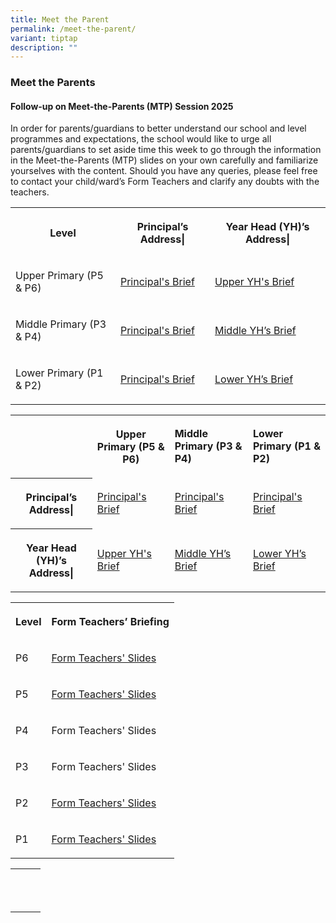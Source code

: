 ```yaml
---
title: Meet the Parent
permalink: /meet-the-parent/
variant: tiptap
description: ""
---
```

<h3>Meet the Parents</h3>
<h4>Follow-up on Meet-the-Parents (MTP) Session 2025</h4>
<p>In order for parents/guardians to better understand our school and level
programmes and expectations, the school would like to urge all parents/guardians
to set aside time this week to go through the information in the Meet-the-Parents
(MTP) slides on your own carefully and familiarize yourselves with the
content. Should you have any queries, please feel free to contact your
child/ward’s Form Teachers and clarify any doubts with the teachers.</p>
<p></p>
<table style="minWidth: 75px">
<colgroup>
<col>
<col>
<col>
</colgroup>
<tbody>
<tr>
<th rowspan="1" colspan="1">
<p>Level</p>
</th>
<th rowspan="1" colspan="1">
<p>Principal’s Address|</p>
</th>
<th rowspan="1" colspan="1">
<p>Year Head (YH)’s Address|</p>
</th>
</tr>
<tr>
<td rowspan="1" colspan="1">
<p>Upper Primary (P5 &amp; P6)</p>
</td>
<td rowspan="1" colspan="1">
<p><a href="https://drive.google.com/file/d/16CMMdoG03XrBDq-Wv3zuMBeFkRV23YW0/view" rel="noopener noreferrer nofollow" target="_blank">Principal's Brief</a>
</p>
</td>
<td rowspan="1" colspan="1">
<p><a href="https://drive.google.com/file/d/1uYlv5jNEyoQF9NRiQawiMwbNotY6jxaj/view" rel="noopener noreferrer nofollow" target="_blank">Upper YH's Brief</a>
</p>
</td>
</tr>
<tr>
<td rowspan="1" colspan="1">
<p>Middle Primary (P3 &amp; P4)</p>
</td>
<td rowspan="1" colspan="1">
<p><a href="https://drive.google.com/file/d/1TzTSci9x73PSkeAAddxAgwuTVS_eSOty/view" rel="noopener noreferrer nofollow" target="_blank">Principal's Brief</a>
</p>
</td>
<td rowspan="1" colspan="1">
<p><a href="https://drive.google.com/file/d/1-FWTSq4ozSUve4mEBOaxhOiKj8qeTAkY/view" rel="noopener noreferrer nofollow" target="_blank">Middle YH’s Brief</a>
</p>
</td>
</tr>
<tr>
<td rowspan="1" colspan="1">
<p>Lower Primary (P1 &amp; P2)</p>
</td>
<td rowspan="1" colspan="1">
<p><a href="https://drive.google.com/file/d/1t7LLVzIhJK0_yJK-lue90prfVvA0aNDo/view" rel="noopener noreferrer nofollow" target="_blank">Principal's Brief</a>
</p>
</td>
<td rowspan="1" colspan="1">
<p><a href="https://drive.google.com/file/d/1J-eaFpD_QJ7ix0shbXTHMD2vdPuF2WIM/view" rel="noopener noreferrer nofollow" target="_blank">Lower YH’s Brief</a>
</p>
</td>
</tr>
</tbody>
</table>
<table style="minWidth: 100px">
<colgroup>
<col>
<col>
<col>
<col>
</colgroup>
<tbody>
<tr>
<th rowspan="1" colspan="1">
<p></p>
</th>
<th rowspan="1" colspan="1">
<p>Upper Primary (P5 &amp; P6)</p>
</th>
<td rowspan="1" colspan="1">
<p><strong>Middle Primary (P3 &amp; P4)</strong>
</p>
</td>
<td rowspan="1" colspan="1">
<p><strong>Lower Primary (P1 &amp; P2)</strong>
</p>
</td>
</tr>
<tr>
<th rowspan="1" colspan="1">
<p>Principal’s Address|</p>
</th>
<td rowspan="1" colspan="1">
<p><a href="https://drive.google.com/file/d/16CMMdoG03XrBDq-Wv3zuMBeFkRV23YW0/view" rel="noopener noreferrer nofollow" target="_blank">Principal's Brief</a>
</p>
</td>
<td rowspan="1" colspan="1">
<p><a href="https://drive.google.com/file/d/1TzTSci9x73PSkeAAddxAgwuTVS_eSOty/view" rel="noopener noreferrer nofollow" target="_blank">Principal's Brief</a>
</p>
</td>
<td rowspan="1" colspan="1">
<p><a href="https://drive.google.com/file/d/1t7LLVzIhJK0_yJK-lue90prfVvA0aNDo/view" rel="noopener noreferrer nofollow" target="_blank">Principal's Brief</a>
</p>
</td>
</tr>
<tr>
<th rowspan="1" colspan="1">
<p>Year Head (YH)’s Address|</p>
</th>
<td rowspan="1" colspan="1">
<p><a href="https://drive.google.com/file/d/1uYlv5jNEyoQF9NRiQawiMwbNotY6jxaj/view" rel="noopener noreferrer nofollow" target="_blank">Upper YH's Brief</a>
</p>
</td>
<td rowspan="1" colspan="1">
<p><a href="https://drive.google.com/file/d/1-FWTSq4ozSUve4mEBOaxhOiKj8qeTAkY/view" rel="noopener noreferrer nofollow" target="_blank">Middle YH’s Brief</a>
</p>
</td>
<td rowspan="1" colspan="1">
<p><a href="https://drive.google.com/file/d/1J-eaFpD_QJ7ix0shbXTHMD2vdPuF2WIM/view" rel="noopener noreferrer nofollow" target="_blank">Lower YH’s Brief</a>
</p>
</td>
</tr>
</tbody>
</table>
<table style="minWidth: 50px">
<colgroup>
<col>
<col>
</colgroup>
<tbody>
<tr>
<th rowspan="1" colspan="1">
<p>Level</p>
</th>
<th rowspan="1" colspan="1">
<p>Form Teachers’ Briefing</p>
</th>
</tr>
<tr>
<td rowspan="1" colspan="1">
<p>P6</p>
</td>
<td rowspan="1" colspan="1">
<p><a href="https://drive.google.com/file/d/1sS97GWJwws_0JsinuV3T29OOOrVunBX-/view" rel="noopener noreferrer nofollow" target="_blank">Form Teachers' Slides</a>
</p>
</td>
</tr>
<tr>
<td rowspan="1" colspan="1">
<p>P5</p>
</td>
<td rowspan="1" colspan="1">
<p><a href="https://drive.google.com/file/d/1wG1VH1xFCA0ToNOUtIEpxhE3oq7VBFmI/view" rel="noopener noreferrer nofollow" target="_blank">Form Teachers' Slides</a>
</p>
</td>
</tr>
<tr>
<td rowspan="1" colspan="1">
<p>P4</p>
</td>
<td rowspan="1" colspan="1">
<p>Form Teachers' Slides</p>
</td>
</tr>
<tr>
<td rowspan="1" colspan="1">
<p>P3</p>
</td>
<td rowspan="1" colspan="1">
<p>Form Teachers' Slides</p>
</td>
</tr>
<tr>
<td rowspan="1" colspan="1">
<p>P2</p>
</td>
<td rowspan="1" colspan="1">
<p><a href="https://drive.google.com/file/d/1oHDsbXMhwZxUXgId-86UbDRjmvw8dUVt/view" rel="noopener noreferrer nofollow" target="_blank">Form Teachers' Slides</a>
</p>
</td>
</tr>
<tr>
<td rowspan="1" colspan="1">
<p>P1</p>
</td>
<td rowspan="1" colspan="1">
<p><a href="https://drive.google.com/file/d/1nCM1LpVvEtNB7SY0GfT7YA48CWJSYgcG/view" rel="noopener noreferrer nofollow" target="_blank">Form Teachers' Slides</a>
</p>
</td>
</tr>
</tbody>
</table>
<p></p>
<p></p>
<table style="minWidth: 75px">
<colgroup>
<col>
<col>
<col>
</colgroup>
<tbody>
<tr>
<th rowspan="1" colspan="1">
<p></p>
</th>
<th rowspan="1" colspan="1">
<p></p>
</th>
<th rowspan="1" colspan="1">
<p></p>
</th>
</tr>
<tr>
<td rowspan="1" colspan="1">
<p></p>
</td>
<td rowspan="1" colspan="1">
<p></p>
</td>
<td rowspan="1" colspan="1">
<p></p>
</td>
</tr>
<tr>
<td rowspan="1" colspan="1">
<p></p>
</td>
<td rowspan="1" colspan="1">
<p></p>
</td>
<td rowspan="1" colspan="1">
<p></p>
</td>
</tr>
</tbody>
</table>
<p></p>